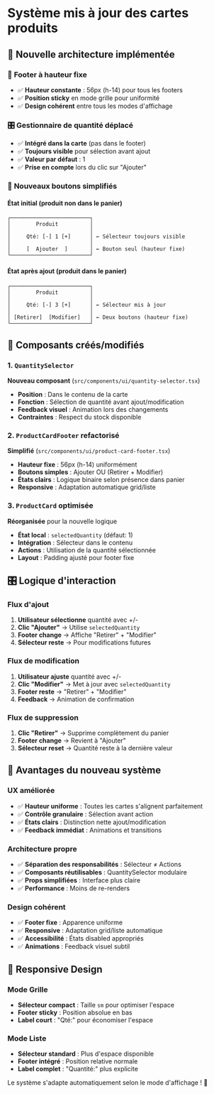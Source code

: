 # Système mis à jour des cartes produits

## 🎯 Nouvelle architecture implémentée

### 📐 **Footer à hauteur fixe**
- ✅ **Hauteur constante** : 56px (h-14) pour tous les footers
- ✅ **Position sticky** en mode grille pour uniformité
- ✅ **Design cohérent** entre tous les modes d'affichage

### 🎛️ **Gestionnaire de quantité déplacé**
- ✅ **Intégré dans la carte** (pas dans le footer)
- ✅ **Toujours visible** pour sélection avant ajout
- ✅ **Valeur par défaut** : 1
- ✅ **Prise en compte** lors du clic sur "Ajouter"

### 🔘 **Nouveaux boutons simplifiés**

#### État initial (produit non dans le panier)
```
┌─────────────────────────┐
│        Produit          │
│                         │
│     Qté: [-] 1 [+]      │ ← Sélecteur toujours visible
│                         │
│     [  Ajouter  ]       │ ← Bouton seul (hauteur fixe)
└─────────────────────────┘
```

#### État après ajout (produit dans le panier)
```
┌─────────────────────────┐
│        Produit          │
│                         │  
│     Qté: [-] 3 [+]      │ ← Sélecteur mis à jour
│                         │
│ [Retirer]  [Modifier]   │ ← Deux boutons (hauteur fixe)
└─────────────────────────┘
```

## 🔧 Composants créés/modifiés

### 1. `QuantitySelector` 
**Nouveau composant** (`src/components/ui/quantity-selector.tsx`)
- **Position** : Dans le contenu de la carte
- **Fonction** : Sélection de quantité avant ajout/modification
- **Feedback visuel** : Animation lors des changements
- **Contraintes** : Respect du stock disponible

### 2. `ProductCardFooter` refactorisé
**Simplifié** (`src/components/ui/product-card-footer.tsx`)
- **Hauteur fixe** : 56px (h-14) uniformément
- **Boutons simples** : Ajouter OU (Retirer + Modifier)
- **États clairs** : Logique binaire selon présence dans panier
- **Responsive** : Adaptation automatique grid/liste

### 3. `ProductCard` optimisée
**Réorganisée** pour la nouvelle logique
- **État local** : `selectedQuantity` (défaut: 1)
- **Intégration** : Sélecteur dans le contenu
- **Actions** : Utilisation de la quantité sélectionnée
- **Layout** : Padding ajusté pour footer fixe

## 🎛️ Logique d'interaction

### Flux d'ajout
1. **Utilisateur sélectionne** quantité avec +/-
2. **Clic "Ajouter"** → Utilise `selectedQuantity`
3. **Footer change** → Affiche "Retirer" + "Modifier"
4. **Sélecteur reste** → Pour modifications futures

### Flux de modification
1. **Utilisateur ajuste** quantité avec +/-
2. **Clic "Modifier"** → Met à jour avec `selectedQuantity`
3. **Footer reste** → "Retirer" + "Modifier"
4. **Feedback** → Animation de confirmation

### Flux de suppression
1. **Clic "Retirer"** → Supprime complètement du panier
2. **Footer change** → Revient à "Ajouter"
3. **Sélecteur reset** → Quantité reste à la dernière valeur

## 🎨 Avantages du nouveau système

### UX améliorée
- ✅ **Hauteur uniforme** : Toutes les cartes s'alignent parfaitement
- ✅ **Contrôle granulaire** : Sélection avant action
- ✅ **États clairs** : Distinction nette ajout/modification
- ✅ **Feedback immédiat** : Animations et transitions

### Architecture propre
- ✅ **Séparation des responsabilités** : Sélecteur ≠ Actions
- ✅ **Composants réutilisables** : QuantitySelector modulaire
- ✅ **Props simplifiées** : Interface plus claire
- ✅ **Performance** : Moins de re-renders

### Design cohérent
- ✅ **Footer fixe** : Apparence uniforme
- ✅ **Responsive** : Adaptation grid/liste automatique
- ✅ **Accessibilité** : États disabled appropriés
- ✅ **Animations** : Feedback visuel subtil

## 📱 Responsive Design

### Mode Grille
- **Sélecteur compact** : Taille `sm` pour optimiser l'espace
- **Footer sticky** : Position absolue en bas
- **Label court** : "Qté:" pour économiser l'espace

### Mode Liste  
- **Sélecteur standard** : Plus d'espace disponible
- **Footer intégré** : Position relative normale
- **Label complet** : "Quantité:" plus explicite

Le système s'adapte automatiquement selon le mode d'affichage ! 🎯
